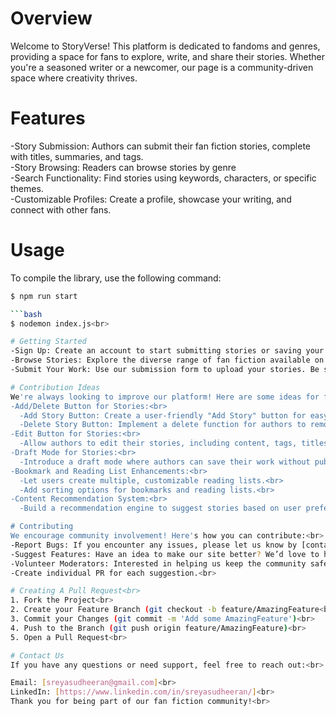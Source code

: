 # Overview
Welcome to StoryVerse!
This platform is dedicated to fandoms and genres, providing a space for fans to explore, write, and share their stories. Whether you're a seasoned writer or a newcomer, our page is a community-driven space where creativity thrives.
# Features
-Story Submission: Authors can submit their fan fiction stories, complete with titles, summaries, and tags.<br>
-Story Browsing: Readers can browse stories by genre<br>
-Search Functionality: Find stories using keywords, characters, or specific themes.<br>
-Customizable Profiles: Create a profile, showcase your writing, and connect with other fans.<br>
# Usage
To compile the library, use the following command:

```bash
$ npm run start

```bash
$ nodemon index.js<br>

# Getting Started
-Sign Up: Create an account to start submitting stories or saving your favorite reads.<br>
-Browse Stories: Explore the diverse range of fan fiction available on the site.<br>
-Submit Your Work: Use our submission form to upload your stories. Be sure to include tags and a summary to help readers find your work.<br>

# Contribution Ideas
We're always looking to improve our platform! Here are some ideas for features and enhancements that contributors could work on:<br>
-Add/Delete Button for Stories:<br>
  -Add Story Button: Create a user-friendly "Add Story" button for easy story submissions.<br>
  -Delete Story Button: Implement a delete function for authors to remove their own stories, with a confirmation prompt.<br>
-Edit Button for Stories:<br>
  -Allow authors to edit their stories, including content, tags, titles, and summaries.<br>
-Draft Mode for Stories:<br>
  -Introduce a draft mode where authors can save their work without publishing it, allowing them to return and make edits before the story goes live.<br>
-Bookmark and Reading List Enhancements:<br>
  -Let users create multiple, customizable reading lists.<br>
  -Add sorting options for bookmarks and reading lists.<br>
-Content Recommendation System:<br>
  -Build a recommendation engine to suggest stories based on user preferences and reading history.<br>

# Contributing
We encourage community involvement! Here's how you can contribute:<br>
-Report Bugs: If you encounter any issues, please let us know by [contact method].<br>
-Suggest Features: Have an idea to make our site better? We’d love to hear it!<br>
-Volunteer Moderators: Interested in helping us keep the community safe and fun? Contact us to learn about moderation opportunities.<br>
-Create individual PR for each suggestion.<br>

# Creating A Pull Request<br>
1. Fork the Project<br>
2. Create your Feature Branch (git checkout -b feature/AmazingFeature<br>
3. Commit your Changes (git commit -m 'Add some AmazingFeature')<br>
4. Push to the Branch (git push origin feature/AmazingFeature)<br>
5. Open a Pull Request<br>

# Contact Us
If you have any questions or need support, feel free to reach out:<br>

Email: [sreyasudheeran@gmail.com]<br>
LinkedIn: [https://www.linkedin.com/in/sreyasudheeran/]<br>
Thank you for being part of our fan fiction community!<br>
